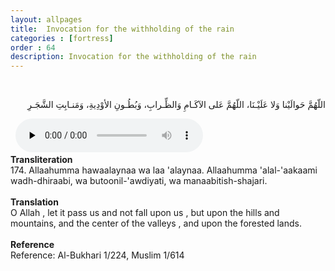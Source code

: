 ```yaml
---
layout: allpages
title:  Invocation for the withholding of the rain
categories : [fortress]
order : 64
description: Invocation for the withholding of the rain
---
```


&nbsp;
<div class="arabictext" dir="RTL">

اللّهُمَّ حَوالَيْنا وَلا عَلَيْـنَا، اللّهُمَّ عَلى الآكَـامِ وَالظِّـرابِ، وَبُطُـونِ الأوْدِيةِ، وَمَنـابِتِ الشَّجَـرِ

</div>
&nbsp;


<audio controls  preload="none">
  <source src="{{ site.baseurl }}/audio/fortress/174.mp3" type="audio/mpeg">
Your browser does not support the audio element.
</audio>
&nbsp;
<div class="duaextra" tabindex="0">
<div><strong>Transliteration</strong></div>
<div class="extra">174. Allaahumma hawaalaynaa wa laa 'alaynaa. Allaahumma 'alal-'aakaami wadh-dhiraabi, wa butoonil-'awdiyati, wa manaabitish-shajari.</div>
</div>
&nbsp;
<div class="duaextra" tabindex="0">
<div><strong>Translation</strong></div>
<div class="extra">O Allah , let it pass us and not fall upon us , but upon the hills and mountains, and the center of the valleys , and upon the forested lands.</div>
</div>
&nbsp;
<div class="duaextra" tabindex="0">
<div><strong>Reference</strong></div>
<div class="extra">Reference: Al-Bukhari 1/224, Muslim 1/614</div>
</div>
